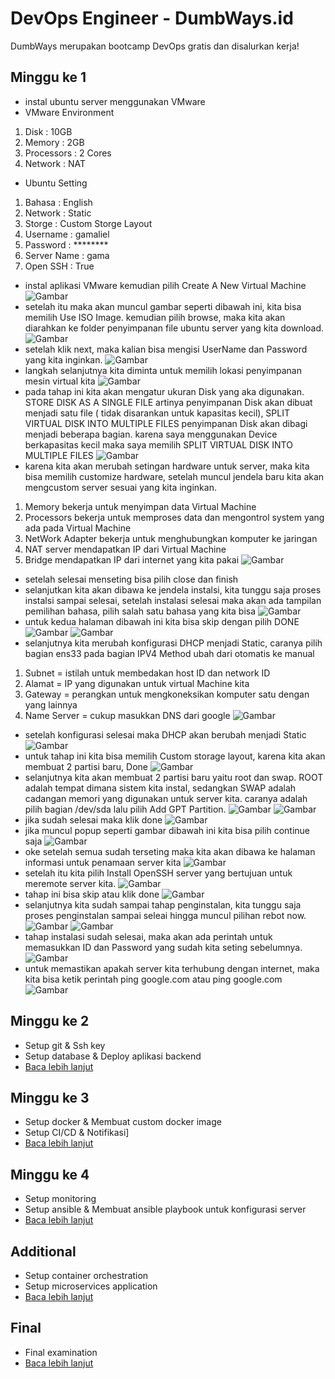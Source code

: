 # DevOps Engineer - DumbWays.id
DumbWays merupakan bootcamp DevOps gratis dan disalurkan kerja!

## Minggu ke 1
- instal ubuntu server menggunakan VMware  
- VMware Environment 
1. Disk : 10GB 
2. Memory : 2GB
3. Processors : 2 Cores
4. Network : NAT 
- Ubuntu Setting 
1. Bahasa : English
2. Network : Static
3. Storge : Custom Storge Layout
4. Username : gamaliel 
5. Password : ********
6. Server Name : gama
7. Open SSH : True
- instal aplikasi VMware kemudian pilih Create A New Virtual Machine
 ![Gambar](week-1/assets/Screenshot%20(212).png)
- setelah itu maka akan muncul gambar seperti dibawah ini, kita bisa memilih Use ISO Image. kemudian pilih browse, maka kita akan diarahkan ke folder penyimpanan file ubuntu server yang kita download. 
  ![Gambar](week-1/assets/Screenshot%20(214).png)
- setelah klik next, maka kalian bisa mengisi UserName dan Password yang kita inginkan. 
![Gambar](week-1/assets/Screenshot%20(215).png)
- langkah selanjutnya kita diminta untuk memilih lokasi penyimpanan mesin virtual kita
![Gambar](week-1/assets/Screenshot%20(216).png)
- pada tahap ini kita akan mengatur ukuran Disk yang aka digunakan. STORE DISK AS A SINGLE FILE artinya penyimpanan Disk akan dibuat menjadi satu file ( tidak disarankan untuk kapasitas kecil), SPLIT VIRTUAL DISK INTO MULTIPLE FILES penyimpanan Disk akan dibagi menjadi beberapa bagian. karena saya menggunakan Device berkapasitas kecil maka saya memilih SPLIT VIRTUAL DISK INTO MULTIPLE FILES
![Gambar](week-1/assets/Screenshot%20(217).png)
- karena kita akan merubah setingan hardware untuk server, maka kita bisa memilih customize hardware, setelah muncul jendela baru kita akan mengcustom server sesuai yang kita inginkan. 
1. Memory bekerja untuk menyimpan data Virtual Machine
2. Processors bekerja untuk memproses data dan mengontrol system yang ada pada Virtual Machine
3. NetWork Adapter bekerja untuk menghubungkan komputer ke jaringan
4. NAT server mendapatkan IP dari Virtual Machine
5. Bridge mendapatkan IP dari internet yang kita pakai
![Gambar](week-1/assets/Screenshot%20(243).png)
- setelah selesai menseting bisa pilih close dan finish
- selanjutkan kita akan dibawa ke jendela instalsi, kita tunggu saja proses instalsi sampai selesai, setelah instalasi selesai maka akan ada tampilan pemilihan bahasa, pilih salah satu bahasa yang kita bisa 
![Gambar](week-1/assets/Screenshot%20(249).png)
- untuk kedua halaman dibawah ini kita bisa skip dengan pilih DONE
![Gambar](week-1/assets/Screenshot%20(250).png)
![Gambar](week-1/assets/Screenshot%20(251).png)
- selanjutnya kita merubah konfigurasi DHCP menjadi Static, caranya pilih bagian ens33 pada bagian IPV4 Method ubah dari otomatis ke manual
1. Subnet = istilah untuk membedakan host ID dan network ID
2. Alamat = IP yang digunakan untuk virtual Machine kita
3. Gateway = perangkan untuk mengkoneksikan komputer satu dengan yang lainnya
4. Name Server = cukup masukkan DNS dari google 
![Gambar](week-1/assets/Screenshot%20(288).png)
- setelah konfigurasi selesai maka DHCP akan berubah menjadi Static
![Gambar](week-1/assets/Screenshot%20(289).png)
- untuk tahap ini kita bisa memilih Custom storage layout, karena kita akan membuat 2 partisi baru, Done 
![Gambar](week-1/assets/Screenshot%20(254).png)
- selanjutnya kita akan membuat 2 partisi baru yaitu root dan swap. ROOT adalah tempat dimana sistem kita instal, sedangkan SWAP adalah cadangan memori yang digunakan untuk server kita. 
caranya adalah pilih bagian /dev/sda lalu pilih Add GPT Partition. 
![Gambar](week-1/assets/Screenshot%20(255).png)
![Gambar](week-1/assets/Screenshot%20(256).png)
- jika sudah selesai maka klik done 
![Gambar](week-1/assets/Screenshot%20(257).png)
- jika muncul popup seperti gambar dibawah ini kita bisa pilih continue saja 
![Gambar](week-1/assets/Screenshot%20(258).png)
- oke setelah semua sudah terseting maka kita akan dibawa ke halaman informasi untuk penamaan server kita 
![Gambar](week-1/assets/Screenshot%20(259).png)
- setelah itu kita pilih Install OpenSSH server yang bertujuan untuk meremote server kita.
![Gambar](week-1/assets/Screenshot%20(262).png)
- tahap ini bisa skip atau klik done
![Gambar](week-1/assets/Screenshot%20(263).png)
- selanjutnya kita sudah sampai tahap penginstalan, kita tunggu saja proses penginstalan sampai seleai hingga muncul pilihan rebot now.
![Gambar](week-1/assets/Screenshot%20(264).png)
![Gambar](week-1/assets/Screenshot%20(265).png)
- tahap instalasi sudah selesai, maka akan ada perintah untuk memasukkan ID dan Password yang sudah kita seting sebelumnya.
![Gambar](week-1/assets/Screenshot%20(267).png)
- untuk memastikan apakah server kita terhubung dengan internet, maka kita bisa ketik perintah ping google.com atau ping google.com
![Gambar](week-1/assets/Screenshot%20(292).png)


## Minggu ke 2
- Setup git & Ssh key
- Setup database & Deploy aplikasi backend
- [Baca lebih lanjut](week-2/README.md)

## Minggu ke 3
- Setup docker & Membuat custom docker image
- Setup CI/CD & Notifikasi]
- [Baca lebih lanjut](week-3/README.md)

## Minggu ke 4
- Setup monitoring
- Setup ansible & Membuat ansible playbook untuk konfigurasi server
- [Baca lebih lanjut](week-4/README.md)

## Additional
- Setup container orchestration
- Setup microservices application
- [Baca lebih lanjut](week-1/README.md)

## Final
- Final examination
- [Baca lebih lanjut](final/README.md)